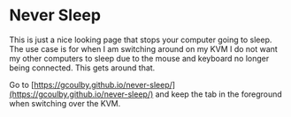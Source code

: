 # Never Sleep

This is just a nice looking page that stops your computer going to sleep. The use case is for when I am switching around on my KVM I do not want my other computers to sleep due to the mouse and keyboard no longer being connected. This gets around that. 


Go to [https://gcoulby.github.io/never-sleep/](https://gcoulby.github.io/never-sleep/) and keep the tab in the foreground when switching over the KVM. 